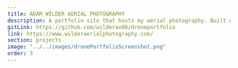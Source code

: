 ```yaml
---
title: ADAM WILDER AERIAL PHOTOGRAPHY
description: A portfolio site that hosts my aerial photography. Built with React.
gitLink: https://github.com/wilderav86/droneportfolio
link: https://www.wilderaerialphotography.com/
section: projects
image: "../../images/dronePortfolioScreenshot.png"
order: 3
---
```

